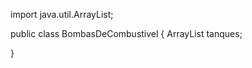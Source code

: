 import java.util.ArrayList;

public class BombasDeCombustivel {
    ArrayList<TanqueDeCombustivel> tanques;

    

}
